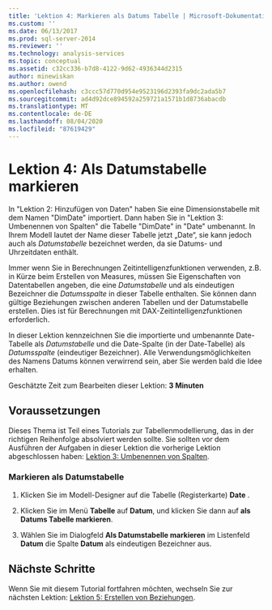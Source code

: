 ```yaml
---
title: 'Lektion 4: Markieren als Datums Tabelle | Microsoft-Dokumentation'
ms.custom: ''
ms.date: 06/13/2017
ms.prod: sql-server-2014
ms.reviewer: ''
ms.technology: analysis-services
ms.topic: conceptual
ms.assetid: c32cc336-b7d8-4122-9d62-4936344d2315
author: minewiskan
ms.author: owend
ms.openlocfilehash: c3ccc57d770d954e9523196d2393fa9dc2ada5b7
ms.sourcegitcommit: ad4d92dce894592a259721a1571b1d8736abacdb
ms.translationtype: MT
ms.contentlocale: de-DE
ms.lasthandoff: 08/04/2020
ms.locfileid: "87619429"
---
```

# <a name="lesson-4-mark-as-date-table"></a>Lektion 4: Als Datumstabelle markieren
  In "Lektion 2: Hinzufügen von Daten" haben Sie eine Dimensionstabelle mit dem Namen "DimDate" importiert. Dann haben Sie in "Lektion 3: Umbenennen von Spalten" die Tabelle "DimDate" in "Date" umbenannt. In Ihrem Modell lautet der Name dieser Tabelle jetzt „Date“, sie kann jedoch auch als *Datumstabelle* bezeichnet werden, da sie Datums- und Uhrzeitdaten enthält.  
  
 Immer wenn Sie in Berechnungen Zeitintelligenzfunktionen verwenden, z.B. in Kürze beim Erstellen von Measures, müssen Sie Eigenschaften von Datentabellen angeben, die eine *Datumstabelle* und als eindeutigen Bezeichner die *Datumsspalte* in dieser Tabelle enthalten. Sie können dann gültige Beziehungen zwischen anderen Tabellen und der Datumstabelle erstellen. Dies ist für Berechnungen mit DAX-Zeitintelligenzfunktionen erforderlich.  
  
 In dieser Lektion kennzeichnen Sie die importierte und umbenannte Date-Tabelle als *Datumstabelle* und die Date-Spalte (in der Date-Tabelle) als *Datumsspalte* (eindeutiger Bezeichner). Alle Verwendungsmöglichkeiten des Namens Datums können verwirrend sein, aber Sie werden bald die Idee erhalten.  
  
 Geschätzte Zeit zum Bearbeiten dieser Lektion: **3 Minuten**  
  
## <a name="prerequisites"></a>Voraussetzungen  
 Dieses Thema ist Teil eines Tutorials zur Tabellenmodellierung, das in der richtigen Reihenfolge absolviert werden sollte. Sie sollten vor dem Ausführen der Aufgaben in dieser Lektion die vorherige Lektion abgeschlossen haben: [Lektion 3: Umbenennen von Spalten](rename-columns.md).  
  
### <a name="to-set-mark-as-date-table"></a>Markieren als Datumstabelle  
  
1.  Klicken Sie im Modell-Designer auf die Tabelle (Registerkarte) **Date** .  
  
2.  Klicken Sie im Menü **Tabelle** auf **Datum**, und klicken Sie dann auf **als Datums Tabelle markieren**.  
  
3.  Wählen Sie im Dialogfeld **Als Datumstabelle markieren** im Listenfeld **Datum** die Spalte **Datum** als eindeutigen Bezeichner aus.  
  
## <a name="next-steps"></a>Nächste Schritte  
 Wenn Sie mit diesem Tutorial fortfahren möchten, wechseln Sie zur nächsten Lektion: [Lektion 5: Erstellen von Beziehungen](lesson-4-create-relationships.md).  
  
  
